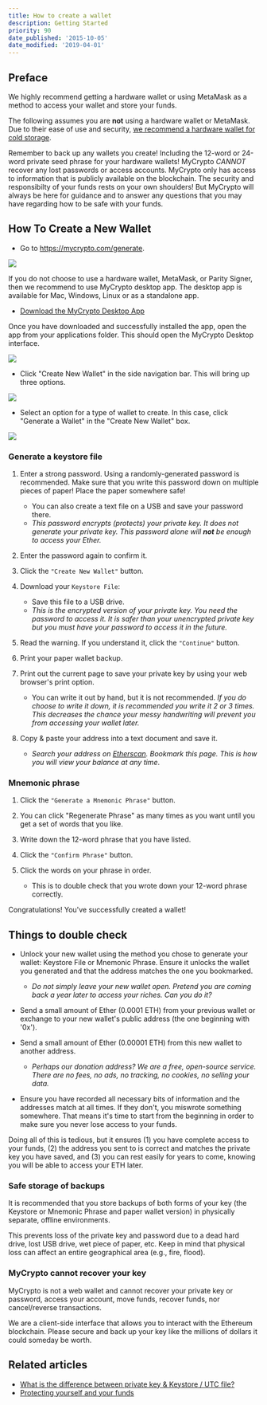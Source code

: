 ```yaml
---
title: How to create a wallet
description: Getting Started
priority: 90
date_published: '2015-10-05'
date_modified: '2019-04-01'
---
```


## Preface

We highly recommend getting a hardware wallet or using MetaMask as a method to access your wallet and store your funds.

The following assumes you are **not** using a hardware wallet or MetaMask. Due to their ease of use and security, [we recommend a hardware wallet for cold storage](/staying-safe/hardware-wallet-recommendations).

Remember to back up any wallets you create! Including the 12-word or 24-word private seed phrase for your hardware wallets! MyCrypto <em>CANNOT</em> recover any lost passwords or access accounts. MyCrypto only has access to information that is publicly available on the blockchain. The security and responsibilty of your funds rests on your own shoulders! But MyCrypto will always be here for guidance and to answer any questions that you may have regarding how to be safe with your funds.  

## How To Create a New Wallet

* Go to <https://mycrypto.com/generate>.

![](https://i.imgur.com/N7xEOtS.png)

If you do not choose to use a hardware wallet, MetaMask, or Parity Signer, then we recommend to use MyCrypto desktop app. The desktop app is available for Mac, Windows, Linux or as a standalone app.

* [Download the MyCrypto Desktop App](https://download.mycrypto.com/)

Once you have downloaded and successfully installed the app, open the app from your applications folder. This should open the MyCrypto Desktop interface.

![](https://i.imgur.com/dlXS2Xd.png)

* Click "Create New Wallet" in the side navigation bar. This will bring up three options.

![](https://i.imgur.com/xFEwshp.png)

* Select an option for a type of wallet to create. In this case, click "Generate a Wallet" in the "Create New Wallet" box.

![](https://i.imgur.com/1JgaeHB.png)

### Generate a keystore file

1. Enter a strong password. Using a randomly-generated password is recommended. Make sure that you write this password down on multiple pieces of paper! Place the paper somewhere safe!
   * You can also create a text file on a USB and save your password there.
   * *This password encrypts (protects) your private key. It does not generate your private key. This password alone will **not** be enough to access your Ether.*

2. Enter the password again to confirm it.

3. Click the `"Create New Wallet"` button.

4. Download your `Keystore File`:
   * Save this file to a USB drive.
   * *This is the encrypted version of your private key. You need the password to access it. It is safer than your unencrypted private key but you must have your password to access it in the future.*

5. Read the warning. If you understand it, click the `"Continue"` button.

6. Print your paper wallet backup.

7. Print out the current page to save your private key by using your web browser's print option.
   * You can write it out by hand, but it is not recommended. *If you do choose to write it down, it is recommended you write it 2 or 3 times. This decreases the chance your messy handwriting will prevent you from accessing your wallet later.*

8. Copy & paste your address into a text document and save it.
   * *Search your address on [Etherscan](https://etherscan.io/). Bookmark this page. This is how you will view your balance at any time*.

### Mnemonic phrase

1. Click the `"Generate a Mnemonic Phrase"` button.

2. You can click "Regenerate Phrase" as many times as you want until you get a set of words that you like.

3. Write down the 12-word phrase that you have listed.

4. Click the `"Confirm Phrase"` button.

5. Click the words on your phrase in order.
   * This is to double check that you wrote down your 12-word phrase correctly.

Congratulations! You've successfully created a wallet!

## Things to double check

* Unlock your new wallet using the method you chose to generate your wallet: Keystore File or Mnemonic Phrase.  Ensure it unlocks the wallet you generated and that the address matches the one you bookmarked.
  * *Do not simply leave your new wallet open. Pretend you are coming back a year later to access your riches. Can you do it?*

* Send a small amount of Ether (0.0001 ETH) from your previous wallet or exchange to your new wallet's public address (the one beginning with '0x').

* Send a small amount of Ether (0.00001 ETH) from this new wallet to another address.
  * *Perhaps our donation address? We are a free, open-source service. There are no fees, no ads, no tracking, no cookies, no selling your data.*

* Ensure you have recorded all necessary bits of information and the addresses match at all times. If they don't, you miswrote something somewhere. That means it's time to start from the beginning in order to make sure you never lose access to your funds.

Doing all of this is tedious, but it ensures (1) you have complete access to your funds, (2) the address you sent to is correct and matches the private key you have saved, and (3) you can rest easily for years to come, knowing you will be able to access your ETH later.

### Safe storage of backups

It is recommended that you store backups of both forms of your key (the Keystore or Mnemonic Phrase and paper wallet version) in physically separate, offline environments.

This prevents loss of the private key and password due to a dead hard drive, lost USB drive, wet piece of paper, etc. Keep in mind that physical loss can affect an entire geographical area (e.g., fire, flood).

### MyCrypto cannot recover your key

MyCrypto is not a web wallet and cannot recover your private key or password, access your account, move funds, recover funds, nor cancel/reverse transactions.

We are a client-side interface that allows you to interact with the Ethereum blockchain. Please secure and back up your key like the millions of dollars it could someday be worth.

## Related articles

* [What is the difference between private key & Keystore / UTC file?](/general-knowledge/ethereum-blockchain/difference-between-wallet-types)
* [Protecting yourself and your funds](/staying-safe/protecting-yourself-and-your-funds)
